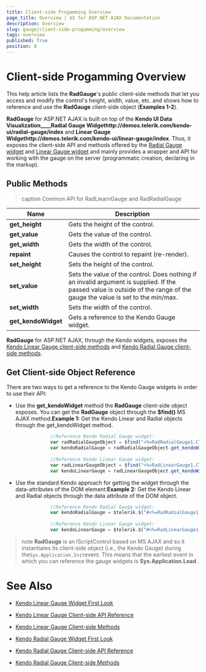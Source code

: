 ```yaml
---
title: Client-side Progamming Overview
page_title: Overview | UI for ASP.NET AJAX Documentation
description: Overview
slug: gauge/client-side-progamming/overview
tags: overview
published: True
position: 0
---
```


# Client-side Progamming Overview



This help article lists the __RadGauge__'s public client-side methods that let you access and modify the control's height, width, value, etc. and shows how to reference and use the __RadGauge__ client-side object (__Examples 1-2__).

__RadGauge__ for ASP.NET AJAX is built on top of the __Kendo UI Data Visualization____Radial Gauge Widgethttp://demos.telerik.com/kendo-ui/radial-gauge/index__ and __Linear Gauge Widgethttp://demos.telerik.com/kendo-ui/linear-gauge/index__. Thus, it exposes the client-side API and methods offered by the [Radial Gauge widget](http://docs.telerik.com/kendo-ui/api/dataviz/radialgauge) and [Linear Gauge widget](http://docs.telerik.com/kendo-ui/api/dataviz/lineargauge) and mainly provides a wrapper and API for working with the gauge on the server (programmatic creation, declaring in the markup).

## Public Methods


>caption Common API for RadLiearnGauge and RadRadialGauge

|  __Name__  |  __Description__  |
| ------ | ------ |
| __get_height__ |Gets the height of the control.|
| __get_value__ |Gets the value of the control.|
| __get_width__ |Gets the width of the control.|
| __repaint__ |Causes the control to repaint (re-render).|
| __set_height__ |Sets the height of the control.|
| __set_value__ |Sets the value of the control. Does nothing if an invalid argument is supplied. If the passed value is outside of the range of the gauge the value is set to the min/max.|
| __set_width__ |Sets the width of the control.|
| __get_kendoWidget__ |Gets a reference to the Kendo Gauge widget.|

__RadGauge__ for ASP.NET AJAX, through the Kendo widgets, exposes the [Kendo Linear Gauge client-side methods](http://docs.telerik.com/kendo-ui/api/dataviz/lineargauge#methods) and [Kendo Radial Gauge client-side methods](http://docs.telerik.com/kendo-ui/api/dataviz/radialgauge#methods).

## Get Client-side Object Reference

There are two ways to get a reference to the Kendo Gauge widgets in order to use their API:

* Use the __get_kendoWidget__ method the __RadGauge__ client-side object exposes. You can get the __RadGauge__ object through the __$find()__ MS AJAX method.__Example 1:__ Get the Kendo Linear and Radial objects through the get_kendoWidget method.

````JavaScript
				//Reference Kendo Radial Gauge widget:
				var radRadialGaugeObject = $find("<%=RadRadialGauge1.ClientID %>"); //the standard script control object
				var kendoRadialGauge = radRadialGaugeObject.get_kendoWidget(); //the Kendo widget
	
				//Reference Kendo Linear Gauge widget:
				var radLinearGaugeObject = $find("<%=RadLinearGauge1.ClientID %>"); //the standard script control object
				var kendoLinearGauge = radLinearGaugeObject.get_kendoWidget(); //the Kendo widget
````



* Use the standard Kendo approach for getting the widget through the data-attributes of the DOM element:__Example 2:__ Get the Kendo Linear and Radial objects through the data attribute of the DOM object.

````JavaScript
				//Reference Kendo Radial Gauge widget:
				var kendoRadialGauge = $telerik.$("#<%=RadRadialGauge1.ClientID %>").data("kendoRadialGauge");//the jQuery selector must get the Gauge wrapping div element
	
				//Reference Kendo Linear Gauge widget:
				var kendoLinearGauge = $telerik.$("#<%=RadLinearGauge1.ClientID %>").data("kendoLinearGauge");//the jQuery selector must get the Gauge wrapping div element
````



>note  __RadGauge__ is an IScriptControl based on MS AJAX and so it instantiates its client-side object (i.e., the Kendo Gauge) during the`Sys.Application.Init`event. This means that the earliest event in which you can reference the gauge widgets is __Sys.Application.Load__ .
>


# See Also

 * [Kendo Linear Gauge Widget First Look](http://demos.telerik.com/kendo-ui/linear-gauge/index)

 * [Kendo Linear Gauge Client-side API Reference](http://docs.telerik.com/kendo-ui/api/dataviz/lineargauge)

 * [Kendo Linear Gauge Client-side Methods](http://docs.telerik.com/kendo-ui/api/dataviz/lineargauge#methods)

 * [Kendo Radial Gauge Widget First Look](http://demos.telerik.com/kendo-ui/radial-gauge/index)

 * [Kendo Radial Gauge Client-side API Reference](http://docs.telerik.com/kendo-ui/api/dataviz/radialgauge)

 * [Kendo Radial Gauge Client-side Methods](http://docs.telerik.com/kendo-ui/api/dataviz/radialgauge#methods)
